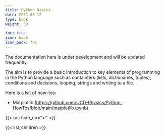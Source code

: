 ```yaml
---
title: Python Basics
date: 2021-08-12
type: book
weight: 50

toc: true
icon: book
icon_pack: fas
---
```


The documentation here is under development and will be updated frequently.

The aim is to provide a basic introduction to key elements of
programming in the Python language such as containters (lists,
dictionaries, tuples), conditions and decisions, looping, strings and
writing to a file. 

Here is a lsit of how-tos:

- Matplotlib (https://github.com/UCD-Physics/Python-HowTos/blob/main/matplotlib.ipynb)


 {{< toc hide_on="xl" >}}

{{< list_children >}}

